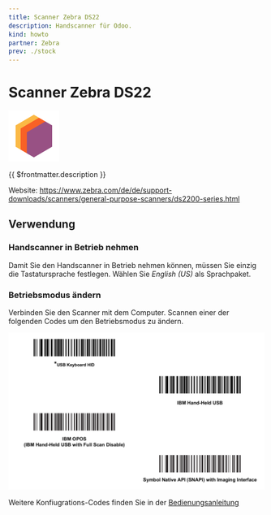```yaml
---
title: Scanner Zebra DS22
description: Handscanner für Odoo.
kind: howto
partner: Zebra
prev: ./stock
---
```

# Scanner Zebra DS22
![icons_odoo_stock](attachments/icons_odoo_stock.png)

{{ $frontmatter.description }}

Website: <https://www.zebra.com/de/de/support-downloads/scanners/general-purpose-scanners/ds2200-series.html>

## Verwendung

### Handscanner in Betrieb nehmen

Damit Sie den Handscanner in Betrieb nehmen können, müssen Sie einzig die Tastatursprache festlegen. Wählen Sie *English (US)* als Sprachpaket.

### Betriebsmodus ändern

Verbinden Sie den Scanner mit dem Computer. Scannen einer der folgenden Codes um den Betriebsmodus zu ändern.

![](attachments/Handscanner%20Zebra%20DS22.png)

Weitere Konfiugrations-Codes finden Sie in der [Bedienungsanleitung](https://www.zebra.com/content/dam/zebra_new_ia/en-us/manuals/barcode-scanners/ds2208-qsg-en.pdf)